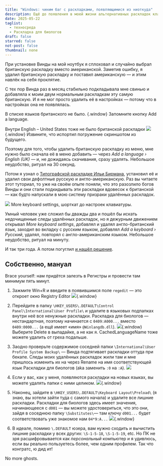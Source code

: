 ```yaml
---
title: "Windows: чиним баг с раскладками, появляющимися из ниоткуда"
description: Ещё до появления в моей жизни альтернативных раскладок клавиатуры, 11-й Виндовс умудрялся иногда включать мне лишние раскладки клавиатуры. Это случалось раз в месяц и решалось меньше чем за минуту, но в какой-то момент надоело. Я потратил 10 минут в Регистрах и теперь живу счастливо.
date: 2025-05-22
taglist:
  - техносреда
  - Раскладка для биологов
draft: false
starred: false
not-post: false
thumbnail: none
---
```

При установке Винды на мой ноутбук я сплоховал и случайно выбрал британскую раскладку вместо американской. Заметив ошибку, я удалил британскую раскладку и поставил американскую — и этим навлёк на себя проклятие.

С тех пор Винда раз в месяц стабильно подкладывала мне свинью и добавляла к моим двум нормальным раскладкам эту самую британскую. И я не мог просто удалить её в настройках — потому что в настройках она не появлялась.

В списке языков британского не было.
 {.window} Запомните кнопку Add a language.

Внутри English – United States тоже не было британской раскладки
![](win-layout-spawn-fix-3.png){.window} Извините, что испортил погружение скриншотом из будущего.

Поэтому для того, чтобы удалить британскую раскладку из меню, мне нужно было сначала её в меню добавить — через *Add a language › English (UK)* — и, не дожидаясь скачивания, сразу удалять. Небольшое неудобство, ритуал на 30 секунд.

Потом я узнал о [Типографской раскладке Ильи Бирмана](https://ilyabirman.ru/typography-layout/), установил её и удалил свои дефолтные русскую и англо-американскую. Раз вы читаете этот туториал, то уже на своём опыте поняли, что это разозлило богов Винды и они стали подкидывать эти раскладки вдовесок к британской — как будто напускали в мою систему призраки удалённых раскладок.

![](win-layout-spawn-fix-1.png) More keyboard settings, шорткат до настроек клавиатуры.

Умный человек уже сложил бы дважды два и пошёл бы искать недочищенные следы удалённых раскладок, но я дежурным движением открывал *More keyboard settings*, добавлял и удалял англо-британский язык, заходил во вкладку с русским языком, добавлял *Add a keyboard › Русский*, удалял, повторял с англо-американским языком. Небольшое неудобство, ритуал на минуту. 

И так три года. А потом погуглил [и нашёл решение](https://answers.microsoft.com/en-us/windows/forum/all/keyboard-layouts-from-languages-i-deleted-keep/ee3f114e-208e-41e5-bcd0-b033212c8029).

## Собственно, мануал

Brace yourself: нам придётся залезть в Регистры и провести там минимум пять минут.

1. Зажмите Win+R и введите в появившимся поле `regedit` — это откроет окно Registry Editor
![](win-layout-spawn-fix-4.png){.window}

2. Перейдите в папку `\HKEY_USERS\.DEFAULT\Control Panel\International\User Profile\` и удалите в языковых подпапках внутри неё все ненужные раскладки. Раскладка для биологов — нестандартная, поэтому начинается с `0409:А000...` вместо `0409:0000...` (а ещё имеет «имя» `@Winlangdb.dll`).
![](win-layout-spawn-fix-7.png){.window} Выберите Delete в выпадайке, а не как я. CachedLanguageName тоже можете удалить от греха подальше.

3. Заодно проверьте содержимое соседней папки `\International\User Profile System Backup\` — Винда подтягивает раскладки оттуда при бекапе. Следы моих удалённых раскладок жили там и мне пришлось изменить их на через Rename на имя соответствующей язык Раскладки для биологов (aka заменить `:0` на `:A`).
![](win-layout-spawn-fix-8.png)

4. Если у вас, как у меня, появляются раскладки на новых языках, вы можете удалять папки с ними целиком.
![](win-layout-spawn-fix-5.png){.window}

5. Наконец, зайдите в `\HKEY_USERS\.DEFAULT\Keyboard Layout\Preload\` (я знаю, вы хотели зайти туда с самого начала) и удалите все лишние раскладки. Раскладки для биологов здесь имеет значения, начинающееся с `d001` — вы можете удостовериться, что это они, зайдя в соседнюю папку `\Substitutes\`— там ключу `d001...` будет соответствовать уже знакомое нам `04*9:A...`
![](win-layout-spawn-fix-9.png){.window}

6. В идеале, помимо `\.DEFAULT` юзера, вам нужно сходить и вычистить лишние раскладки у всех других: `\S-1-5-18`, `\S-1-5-19`, etc. Но ПК не зря расшифровывается как *персональный* компьютер и я удивлюсь, если вы реально пользуетесь более, чем одним профилем. Так что конгратс, ю дид ит!

No more ghosts.